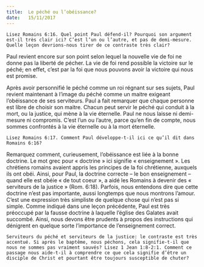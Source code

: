 ```yaml
---
title:  Le péché ou l’obéissance?
date:   15/11/2017
---
```


`Lisez Romains 6:16. Quel point Paul défend-il? Pourquoi son argument est-il très clair ici? C’est l’un ou l’autre, et pas de demi-mesure. Quelle leçon devrions-nous tirer de ce contraste très clair?`

Paul revient encore sur son point selon lequel la nouvelle vie de foi ne donne pas la liberté de pécher. La vie de foi rend possible la victoire sur le péché; en effet, c’est par la foi que nous pouvons avoir la victoire qui nous est promise.

Après avoir personnifié le péché comme un roi régnant sur ses sujets, Paul revient maintenant à l’image du péché comme un maitre exigeant l’obéissance de ses serviteurs. Paul a fait remarquer que chaque personne est libre de choisir son maitre. Chacun peut servir le péché qui conduit à la mort, ou la justice, qui mène à la vie éternelle. Paul ne nous laisse ni demi-mesure ni compromis. C’est l’un ou l’autre, parce qu’en fin de compte, nous sommes confrontés à la vie éternelle ou à la mort éternelle. 

`Lisez Romains 6:17. Comment Paul développe-t-il ici ce qu’il dit dans Romains 6:16?`

Remarquez comment, curieusement, l’obéissance est liée à la bonne doctrine. Le mot grec pour « doctrine » ici signifie « enseignement ». Les chrétiens romains avaient appris les principes de la foi chrétienne, auxquels ils ont obéi. Ainsi, pour Paul, la doctrine correcte – le bon enseignement – quand elle est obéie « de tout coeur », a aidé les Romains à devenir des « serviteurs de la justice » (Rom. 6:18). Parfois, nous entendons dire que cette doctrine n’est pas importante, aussi longtemps que nous montrons l’amour. C’est une expression très simpliste de quelque chose qui n’est pas si simple. Comme indiqué dans une leçon précédente, Paul est très préoccupé par la fausse doctrine à laquelle l’église des Galates avait succombé. Ainsi, nous devons être prudents à propos des instructions qui dénigrent en quelque sorte l’importance de l’enseignement correct. 

`Serviteurs du péché et serviteurs de la justice: le contraste est très accentué. Si après le baptême, nous péchons, cela signifie-t-il que nous ne sommes pas vraiment sauvés? Lisez 1 Jean 1:8-2:1. Comment ce passage nous aide-t-il à comprendre ce que cela signifie d’être un disciple de Christ et pourtant être toujours susceptible de chuter?`
